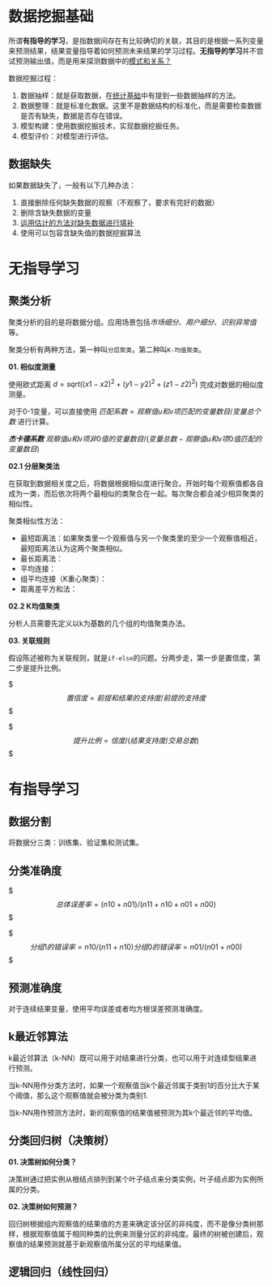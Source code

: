 # 数据挖掘基础

所谓**有指导的学习**，是指数据间存在有比较确切的关联，其目的是根据一系列变量来预测结果，结果变量指导着如何预测未来结果的学习过程。**无指导的学习**并不尝试预测输出值，而是用来探测数据中的[模式和关系？]()

数据挖掘过程：
1. 数据抽样：就是获取数据，在[统计基础](./统计基础.md)中有提到一些数据抽样的方法。
2. 数据整理：就是标准化数据。这里不是数据结构的标准化，而是需要检查数据是否有缺失，数据是否存在错误。
3. 模型构建：使用数据挖掘技术，实现数据挖掘任务。
4. 模型评价：对模型进行评估。

## 数据缺失

如果数据缺失了，一般有以下几种办法：
1. 直接删除任何缺失数据的观察（不观察了，要求有完好的数据）
2. 删除含缺失数据的变量
3. [运用估计的方法对缺失数据进行填补](./运用估计的方法对数据进行填补.md)
4. 使用可以包容含缺失值的数据挖掘算法

# 无指导学习

## 聚类分析

聚类分析的目的是将数据分组。应用场景包括*市场细分*、*用户细分*、*识别异常值*等。

聚类分析有两种方法，第一种叫`分层聚类`，第二种叫`K-均值聚类`。

**01. 相似度测量**

使用欧式距离 $d=sqrt((x1-x2)^2+(y1-y2)^2+(z1-z2)^2)$ 完成对数据的相似度测量。

对于0-1变量，可以直接使用 $匹配系数=观察值u和v项匹配的变量数目/变量总个数$ 进行计算。

_**杰卡德系数**_ $观察值u和v项非0值的变量数目/(变量总数-观察值u和v项0值匹配的变量数目)$

**02.1 分层聚类法**

在获取到数据相关度之后，将数据根据相似度进行聚合。开始时每个观察值都各自成为一类，而后依次将两个最相似的类聚合在一起。每次聚合都会减少相异聚类的相似性。

聚类相似性方法：
- 最短距离法：如果聚类里一个观察值与另一个聚类里的至少一个观察值相近，最短距离法认为这两个聚类相似。
- 最长距离法：
- 平均连接：
- 组平均连接（K重心聚类）：
- 距离差平方和法：

**02.2 K均值聚类**

分析人员需要先定义以k为基数的几个组的均值聚类办法。

**03. 关联规则**

假设陈述被称为关联规则，就是`if-else`的问题。分两步走，第一步是置信度，第二步是提升比例。

$$$
置信度 = {前提和结果}的支持度 / 前提的支持度
$$$

$$$
提升比例 = 信度 / (结果支持度 / 交易总数)
$$$

# 有指导学习
## 数据分割

将数据分三类：训练集、验证集和测试集。

## 分类准确度

$$$
总体误差率 = (n10 + n01) / (n11 + n10 + n01 + n00)
$$$

$$$
分组1的错误率 = n10 / (n11 + n10)
分组0的错误率 = n01 / (n01 + n00)
$$$

## 预测准确度

对于连续结果变量，使用平均误差或者均方根误差预测准确度。

## k最近邻算法

k最近邻算法（k-NN）既可以用于对结果进行分类，也可以用于对连续型结果进行预测。

当k-NN用作分类方法时，如果一个观察值当k个最近邻属于类别1的百分比大于某个阈值，那么这个观察值就会被分类为类别1.

当k-NN用作预测方法时，新的观察值的结果值被预测为其k个最近邻的平均值。

## 分类回归树（决策树）

**01. 决策树如何分类？**

决策树通过把实例从根结点排列到某个叶子结点来分类实例，叶子结点即为实例所属的分类。

**02. 决策树如何预测？**

回归树根据组内观察值的结果值的方差来确定该分区的非纯度，而不是像分类树那样，根据观察值属于相同种类的比例来测量分区的非纯度。最终的树被创建后，观察值的结果预测就基于新观察值所属分区的平均结果值。

## 逻辑回归（线性回归）

